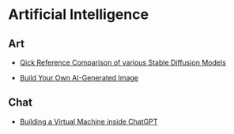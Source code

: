 # Artificial Intelligence

## Art

- [Qick Reference Comparison of various Stable Diffusion Models](https://www.reddit.com/r/StableDiffusion/comments/11gzbc0/i_did_the_work_so_you_dont_have_to_my_quick/?utm_source=share&utm_medium=android_app&utm_name=androidcss&utm_term=14&utm_content=share_button)

- [Build Your Own AI-Generated Image](https://www.datature.io/blog/how-to-build-your-own-ai-generated-image-with-controlnet-and-stable-diffusion)

## Chat

- [Building a Virtual Machine inside ChatGPT](https://www.engraved.blog/building-a-virtual-machine-inside/)